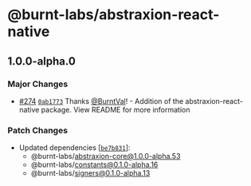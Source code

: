 # @burnt-labs/abstraxion-react-native

## 1.0.0-alpha.0

### Major Changes

- [#274](https://github.com/burnt-labs/xion.js/pull/274) [`0ab1773`](https://github.com/burnt-labs/xion.js/commit/0ab17737b0fd5a8a3027f7b3b90217e3a3180b64) Thanks [@BurntVal](https://github.com/BurntVal)! - Addition of the abstraxion-react-native package. View README for more information

### Patch Changes

- Updated dependencies [[`be7b831`](https://github.com/burnt-labs/xion.js/commit/be7b83152baff11d025f09efe7ddaa173768f659)]:
  - @burnt-labs/abstraxion-core@1.0.0-alpha.53
  - @burnt-labs/constants@0.1.0-alpha.16
  - @burnt-labs/signers@0.1.0-alpha.13
